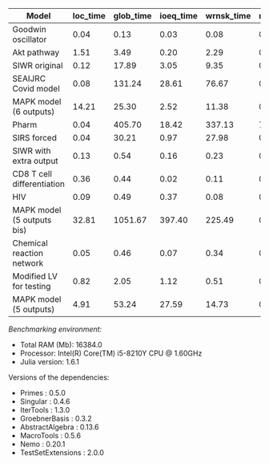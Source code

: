 | Model                      | loc_time | glob_time | ioeq_time | wrnsk_time | rank_time | check_time | total   |
| -------------------------- | -------- | --------- | --------- | ---------- | --------- | ---------- | ------- |
| Goodwin oscillator         | 0.04     | 0.13      | 0.03      | 0.08       | 0.00      | 0.02       | 0.17    |
| Akt pathway                | 1.51     | 3.49      | 0.20      | 2.29       | 0.00      | 0.99       | 5.00    |
| SIWR original              | 0.12     | 17.89     | 3.05      | 9.35       | 0.15      | 5.33       | 18.01   |
| SEAIJRC Covid model        | 0.08     | 131.24    | 28.61     | 76.67      | 0.76      | 25.20      | 131.33  |
| MAPK model (6 outputs)     | 14.21    | 25.30     | 2.52      | 11.38      | 0.00      | 11.40      | 39.51   |
| Pharm                      | 0.04     | 405.70    | 18.42     | 337.13     | 7.22      | 42.94      | 405.74  |
| SIRS forced                | 0.04     | 30.21     | 0.97      | 27.98      | 0.24      | 1.01       | 30.25   |
| SIWR with extra output     | 0.13     | 0.54      | 0.16      | 0.23       | 0.00      | 0.14       | 0.67    |
| CD8 T cell differentiation | 0.36     | 0.44      | 0.02      | 0.11       | 0.00      | 0.31       | 0.80    |
| HIV                        | 0.09     | 0.49      | 0.37      | 0.08       | 0.00      | 0.04       | 0.57    |
| MAPK model (5 outputs bis) | 32.81    | 1051.67   | 397.40    | 225.49     | 0.05      | 428.72     | 1084.48 |
| Chemical reaction network  | 0.05     | 0.46      | 0.07      | 0.34       | 0.00      | 0.05       | 0.52    |
| Modified LV for testing    | 0.82     | 2.05      | 1.12      | 0.51       | 0.01      | 0.33       | 6.21    |
| MAPK model (5 outputs)     | 4.91     | 53.24     | 27.59     | 14.73      | 0.00      | 10.92      | 58.16   |

*Benchmarking environment:*

* Total RAM (Mb): 16384.0
* Processor: Intel(R) Core(TM) i5-8210Y CPU @ 1.60GHz
* Julia version: 1.6.1

Versions of the dependencies:

* Primes : 0.5.0
* Singular : 0.4.6
* IterTools : 1.3.0
* GroebnerBasis : 0.3.2
* AbstractAlgebra : 0.13.6
* MacroTools : 0.5.6
* Nemo : 0.20.1
* TestSetExtensions : 2.0.0
